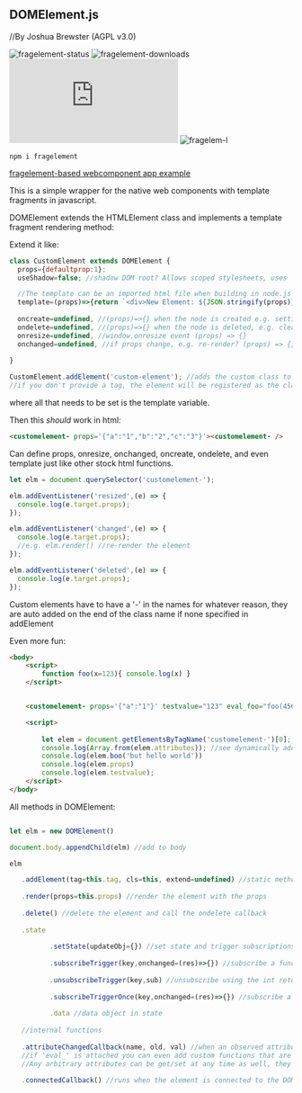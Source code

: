 ## DOMElement.js
//By Joshua Brewster (AGPL v3.0)

![fragelement-status](https://img.shields.io/npm/v/fragelement.svg) 
![fragelement-downloads](https://img.shields.io/npm/dt/fragelement.svg)
![fragelem-size](https://img.shields.io/github/size/brainsatplay/DOMElement/DOMElement.js)
![fragelem-l](https://img.shields.io/npm/l/fragelement)

`npm i fragelement`

[fragelement-based webcomponent app example](https://github.com/moothyknight/esbuild_base_webcomponents)

This is a simple wrapper for the native web components with template fragments in javascript.

DOMElement extends the HTMLElement class and implements a template fragment rendering method:


Extend it like:
```js
class CustomElement extends DOMElement { 
  props={defaultprop:1}:
  useShadow=false; //shadow DOM root? Allows scoped stylesheets, uses 'open' mode so it's further programmable from script.

  //The template can be an imported html file when building in node.js for a better experience
  template=(props)=>{return `<div>New Element: ${JSON.stringify(props)}</div>`} 
         
  oncreate=undefined, //(props)=>{} when the node is created e.g. setting up buttons (props) => {}
  ondelete=undefined, //(props)=>{} when the node is deleted, e.g. cleaning up events (props) => {}
  onresize=undefined, //window.onresize event (props) => {}
  onchanged=undefined, //if props change, e.g. re-render? (props) => {}. Using past tense to not conflict with built in onchange event in most elements
  
}

CustomElement.addElement('custom-element'); //adds the custom class to the window's built-in customElementRegistry before instantiating the new element
//if you don't provide a tag, the element will be registered as the classname plus a dash like 'customelement-'
```
 
where all that needs to be set is the template variable.

Then this *should* work in html:

```html
<customelement- props='{"a":"1","b":"2","c":"3"}'><customelement- /> 
```
Can define props, onresize, onchanged, oncreate, ondelete, and even template just like other stock html functions.


```js
let elm = document.querySelector('customelement-');

elm.addEventListener('resized',(e) => {
  console.log(e.target.props);
});

elm.addEventListener('changed',(e) => {
  console.log(e.target.props);
  //e.g. elm.render() //re-render the element
});

elm.addEventListener('deleted',(e) => {
  console.log(e.target.props);
});

```

Custom elements have to have a '-' in the names for whatever reason, they are auto added on the end of the class name if none specified in addElement

Even more fun:

```html
<body>
    <script>
        function foo(x=123){ console.log(x) }
    </script>


    <customelement- props='{"a":"1"}' testvalue="123" eval_foo="foo(456)" eval_boo="(inp)=>{console.log('this is probably a dumb feature', inp);}"></customelement->

    <script>
      
        let elem = document.getElementsByTagName('customelement-')[0];
        console.log(Array.from(elem.attributes)); //see dynamically added attributes, the eval_ will be evaluated (can even add or set functions)
        console.log(elem.boo('but hello world'))
        console.log(elem.props)
        console.log(elem.testvalue);
    </script>
</body>
```

All methods in DOMElement:

```js

let elm = new DOMElement()

document.body.appendChild(elm) //add to body

elm

   .addElement(tag=this.tag, cls=this, extend=undefined) //static method to add this class to the dom, or some other class, input a tag or by default it uses the class name with a '-' on the end
   
   .render(props=this.props) //render the element with the props
   
   .delete() //delete the element and call the ondelete callback
   
   .state
   
          .setState(updateObj={}) //set state and trigger subscriptions for key:value pairs
          
          .subscribeTrigger(key,onchanged=(res)=>{}) //subscribe a function when a key:value pair is updated by setState. returns an int
          
          .unsubscribeTrigger(key,sub) //unsubscribe using the int returned by subscribeTrigger
          
          .subscribeTriggerOnce(key,onchanged=(res)=>{}) //subscribe a function to run once when a key:value pair is changed by setState({})
          
          .data //data object in state
          
   //internal functions
   
   .attributeChangedCallback(name, old, val) //when an observed attribute is updated run this function. Arbitrary attributes can be defined in the html tag, 
   //if 'eval_' is attached you can even add custom functions that are available on the element. E.g. elm.custom() (e.g. eval_custom='console.log('hello world')').
   //Any arbitrary attributes can be get/set at any time as well, they will set the same key:value pair on props for conditional rendering purposes in the template.
   
   .connectedCallback() //runs when the element is connected to the DOM. 
          

```
